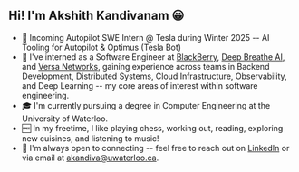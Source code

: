 ## Hi! I'm Akshith Kandivanam 😀
- 🤖 Incoming Autopilot SWE Intern @ Tesla during Winter 2025 -- AI Tooling for Autopilot & Optimus (Tesla Bot)
- 💼 I've interned as a Software Engineer at [BlackBerry](https://www.blackberry.com/us/en/company/overview), [Deep Breathe AI](https://www.deepbreathe.ai/about), and [Versa Networks](https://versa-networks.com/about/), gaining experience across teams in Backend Development, Distributed Systems, Cloud Infrastructure, Observability, and Deep Learning -- my core areas of interest within software engineering.
- 🎓 I'm currently pursuing a degree in Computer Engineering at the University of Waterloo.
- 🆓 In my freetime, I like playing chess, working out, reading, exploring new cuisines, and listening to music!
- 🤝 I'm always open to connecting -- feel free to reach out on [LinkedIn](https://www.linkedin.com/in/akshith-kandivanam/) or via email at [akandiva@uwaterloo.ca](mailto:akandiva@uwaterloo.ca).

